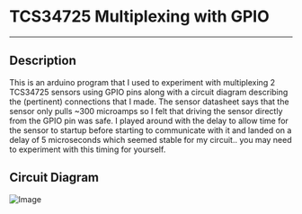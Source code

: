 # TCS34725 Multiplexing with GPIO
---
## Description
This is an arduino program that I used to experiment with multiplexing 2 TCS34725 sensors
using GPIO pins along with a circuit diagram describing the (pertinent) connections that
I made.  The sensor datasheet says that the sensor only pulls ~300 microamps so I felt that
driving the sensor directly from the GPIO pin was safe.  I played around with the delay to
allow time for the sensor to startup before starting to communicate with it and landed on
a delay of 5 microseconds which seemed stable for my circuit.. you may need to experiment
with this timing for yourself.

## Circuit Diagram

![Image](tcs34725_multiplexing.png)
